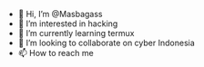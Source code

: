 - 👋 Hi, I’m @Masbagass
- 👀 I’m interested in hacking
- 🌱 I’m currently learning termux
- 💞️ I’m looking to collaborate on cyber Indonesia
- 📫 How to reach me 

<!---
Masbagass/Masbagass is a ✨ special ✨ repository because its `README.md` (this file) appears on your GitHub profile.
You can click the Preview link to take a look at your changes.
--->
